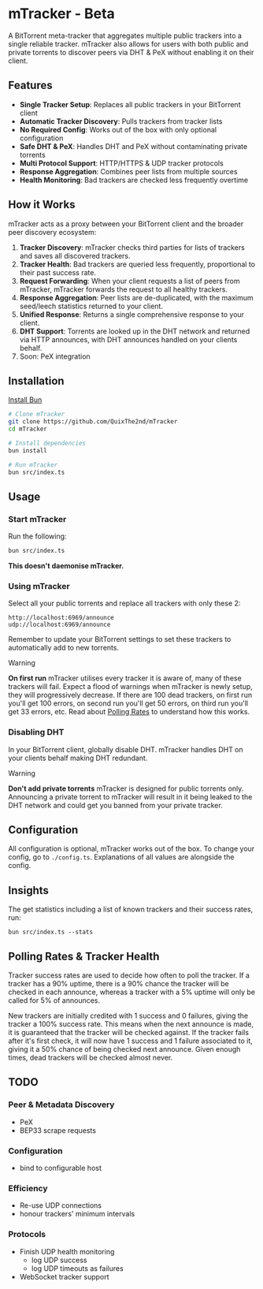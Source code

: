 # mTracker - Beta
A BitTorrent meta-tracker that aggregates multiple public trackers into a single reliable tracker. mTracker also allows for users with both public and private torrents to discover peers via DHT & PeX without enabling it on their client. 

## Features
- **Single Tracker Setup**: Replaces all public trackers in your BitTorrent client
- **Automatic Tracker Discovery**: Pulls trackers from tracker lists
- **No Required Config**: Works out of the box with only optional configuration
- **Safe DHT & PeX**: Handles DHT and PeX without contaminating private torrents
- **Multi Protocol Support**: HTTP/HTTPS & UDP tracker protocols
- **Response Aggregation**: Combines peer lists from multiple sources
- **Health Monitoring**: Bad trackers are checked less frequently overtime

## How it Works
mTracker acts as a proxy between your BitTorrent client and the broader peer discovery ecosystem:
1. **Tracker Discovery**: mTracker checks third parties for lists of trackers and saves all discovered trackers.
2. **Tracker Health**: Bad trackers are queried less frequently, proportional to their past success rate.
3. **Request Forwarding**: When your client requests a list of peers from mTracker, mTracker forwards the request to all healthy trackers.
4. **Response Aggregation**: Peer lists are de-duplicated, with the maximum seed/leech statistics returned to your client.
5. **Unified Response**: Returns a single comprehensive response to your client.
6. **DHT Support**: Torrents are looked up in the DHT network and returned via HTTP announces, with DHT announces handled on your clients behalf.
6. Soon: PeX integration

## Installation
[Install Bun](https://bun.com/docs/installation)

```bash
# Clone mTracker
git clone https://github.com/QuixThe2nd/mTracker
cd mTracker

# Install dependencies
bun install

# Run mTracker
bun src/index.ts
```

## Usage
### Start mTracker
Run the following:
```bash
bun src/index.ts
```
**This doesn't daemonise mTracker.**

### Using mTracker
Select all your public torrents and replace all trackers with only these 2:
```
http://localhost:6969/announce
udp://localhost:6969/announce
```
Remember to update your BitTorrent settings to set these trackers to automatically add to new torrents.

> [!WARNING]
> **On first run** mTracker utilises every tracker it is aware of, many of these trackers will fail. Expect a flood of warnings when mTracker is newly setup, they will progressively decrease. If there are 100 dead trackers, on first run you'll get 100 errors, on second run you'll get 50 errors, on third run you'll get 33 errors, etc. Read about [Polling Rates](#polling-rates--tracker-health) to understand how this works.

### Disabling DHT
In your BitTorrent client, globally disable DHT. mTracker handles DHT on your clients behalf making DHT redundant.

> [!WARNING]
> **Don't add private torrents** mTracker is designed for public torrents only. Announcing a private torrent to mTracker will result in it being leaked to the DHT network and could get you banned from your private tracker.

## Configuration
All configuration is optional, mTracker works out of the box. To change your config, go to `./config.ts`. Explanations of all values are alongside the config.

## Insights
The get statistics including a list of known trackers and their success rates, run:
```
bun src/index.ts --stats
```

## Polling Rates & Tracker Health
Tracker success rates are used to decide how often to poll the tracker. If a tracker has a 90% uptime, there is a 90% chance the tracker will be checked in each announce, whereas a tracker with a 5% uptime will only be called for 5% of announces.

New trackers are initially credited with 1 success and 0 failures, giving the tracker a 100% success rate. This means when the next announce is made, it is guaranteed that the tracker will be checked against. If the tracker fails after it's first check, it will now have 1 success and 1 failure associated to it, giving it a 50% chance of being checked next announce. Given enough times, dead trackers will be checked almost never.

## TODO
### Peer & Metadata Discovery
- PeX
- BEP33 scrape requests
### Configuration
- bind to configurable host
### Efficiency
- Re-use UDP connections
- honour trackers' minimum intervals
### Protocols
- Finish UDP health monitoring
  - log UDP success
  - log UDP timeouts as failures
- WebSocket tracker support
